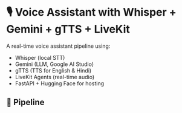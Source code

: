 # 🎙️ Voice Assistant with Whisper + Gemini + gTTS + LiveKit

A real-time voice assistant pipeline using:

- Whisper (local STT)
- Gemini (LLM, Google AI Studio)
- gTTS (TTS for English & Hindi)
- LiveKit Agents (real-time audio)
- FastAPI + Hugging Face for hosting

## 🧠 Pipeline

